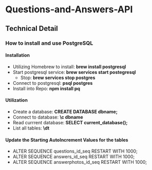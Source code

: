 # Questions-and-Answers-API


## Technical Detail

### How to install and use PostgreSQL
#### Installation
* Utilizing Homebrew to install: <b>brew install postgresql</b>
* Start postgresql service: <b>brew services start postegresql</b>
  * Stop: <b>brew services stop postgres</b>
* Connect to postgresql: <b>psql postgres</b>
* Install into Repo: <b>npm install pq</b>
#### Utilization
* Create a database: <b>CREATE DATABASE dbname;</b>
* Connect to database: <b>\c dbname</b>
* Read currrent database: <b>SELECT current_database();</b>
* List all tables: <b>\dt</b>
#### Update the Starting AutoIncrement Values for the tables
* ALTER SEQUENCE questions_id_seq RESTART WITH 1000;
* ALTER SEQUENCE answers_id_seq RESTART WITH 1000;
* ALTER SEQUENCE answerphotos_id_seq RESTART WITH 1000;